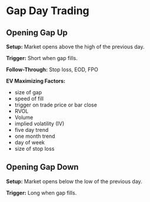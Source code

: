 # Gap Day Trading

## Opening Gap Up

**Setup:** Market opens above the high of the previous day.

**Trigger:** Short when gap fills.

**Follow-Through:** Stop loss, EOD, FPO

**EV Maximizing Factors:**
- size of gap
- speed of fill
- trigger on trade price or bar close
- RVOL
- Volume
- implied volatility (IV)
- five day trend
- one month trend
- day of week
- size of stop loss

## Opening Gap Down

**Setup:** Market opens below the low of the previous day.

**Trigger:** Long when gap fills.